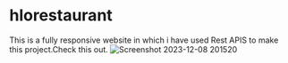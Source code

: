 # hlorestaurant
This is a fully responsive website in which i have used Rest APIS to make this project.Check this out.
![Screenshot 2023-12-08 201520](https://github.com/NityanandaPatra/hlorestaurant/assets/103360209/f796f60e-4595-4089-a8a1-1c304bfb65cc)
